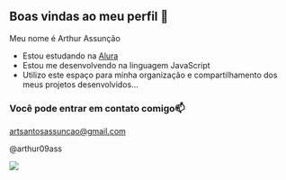 ## Boas vindas ao meu perfil 🍷

Meu nome é Arthur Assunção

- Estou estudando na [Alura](https://www.alura.com.br)
- Estou me desenvolvendo na linguagem JavaScript
- Utilizo este espaço para minha organização e compartilhamento dos meus projetos desenvolvidos...

### Você pode entrar em contato comigo📫

artsantosassuncao@gmail.com

@arthur09ass

![](https://media1.tenor.com/m/ZcZafKS4iGsAAAAC/sukuna-jujutsu-kaisen.gif)
